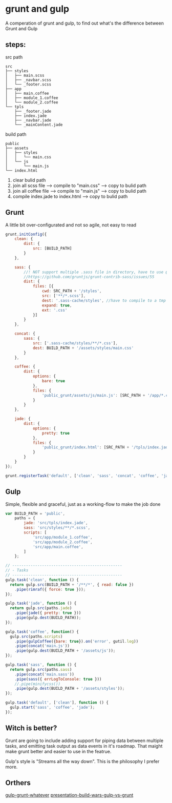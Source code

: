 grunt and gulp
=====================
A comperation of grunt and gulp, 
to find out what's the difference between Grunt and Gulp

steps: 
-------------------

src path
```
src
├── styles
│   ├── main.scss
│   ├── _navbar.scss
│   └── _footer.scss
├── app
│   ├── main.coffee
│   ├── module_1.coffee
│   └── module_2.coffee
└── tpls
    ├── _footer.jade
    ├── index.jade
    ├── _navbar.jade
    └── _mainContent.jade
```

build path
```
public
├── assets
│   ├── styles
│   │   └── main.css
│   └── js
│       └── main.js
└── index.html
```


1. clear bulid path
2. join all scss file --> compile to "main.css" --> copy to bulid path
3. join all coffee file --> compile to "main.js" --> copy to bulid path
4. compile index.jade to index.html  --> copy to bulid path 

Grunt
-------

A little bit over-configurated and not so agile, not easy to read

```javascript
grunt.initConfig({
    clean: {
        dist: {
            src: [BUILD_PATH]
        }
    }, 

    sass: {
        //! NOT support multiple .sass file in directory, have to use @import in css file
        //https://github.com/gruntjs/grunt-contrib-sass/issues/55
        dist: {
            files: [{
                cwd: SRC_PATH + '/styles',
                src: ['**/*.scss'],
                dest: '.sass-cache/styles', //have to compile to a tmp directory, and concat with "concat" task bellow
                expand: true,
                ext: '.css'
            }]
        }        
    },

    concat: {
        sass: {
            src: ['.sass-cache/styles/**/*.css'],
            dest: BUILD_PATH + '/assets/styles/main.css'
        }
    },

    coffee: {            
        dist: {
            options: {
                bare: true
            },
            files: {
                'public_grunt/assets/js/main.js': [SRC_PATH + '/app/*.coffee']
            }
        }
    },

    jade: {            
        dist: {
            options: {
                pretty: true
            },
            files: {
                'public_grunt/index.html': [SRC_PATH + '/tpls/index.jade'],
            }
        }
    }
});

grunt.registerTask('default', ['clean', 'sass', 'concat', 'coffee', 'jade']);
```


Gulp 
--------

Simple, flexible and graceful, just as a working-flow to make the job done

```javascript
var BUILD_PATH = 'public',
    paths = {
        jade: 'src/tpls/index.jade',
        sass: 'src/styles/**/*.scss',
        scripts: [
            'src/app/module_1.coffee',
            'src/app/module_2.coffee',
            'src/app/main.coffee',
        ]            
    };

// ------------------------------------------------
// - Tasks
// ------------------------------------------------
gulp.task('clean', function () {
  return gulp.src(BUILD_PATH + '/**/*', { read: false })
    .pipe(rimraf({ force: true }));
});

gulp.task('jade', function () {
  return gulp.src(paths.jade)
    .pipe(jade({ pretty: true }))
    .pipe(gulp.dest(BUILD_PATH));
});

gulp.task('coffee', function() {
  gulp.src(paths.scripts)
    .pipe(gulpCoffee({bare: true}).on('error', gutil.log))
    .pipe(concat('main.js'))
    .pipe(gulp.dest(BUILD_PATH + '/assets/js'));
});

gulp.task('sass', function () {
  return gulp.src(paths.sass)
    .pipe(concat('main.sass'))
    .pipe(sass({ errLogToConsole: true }))
    //.pipe(minifycss())
    .pipe(gulp.dest(BUILD_PATH + '/assets/styles'));
});

gulp.task('default', ['clean'], function () {
  gulp.start('sass', 'coffee', 'jade');
});
```

Witch is better?
----------------
Grunt are going to include adding support for piping data between multiple tasks, 
 and emitting task output as data events in it's roadmap. 
That maight make grunt better and easier to use in the featrue.

Gulp's style is "Streams all the way down". This is the philosophy I prefer more.


Orthers
-------
[gulp-grunt-whatever](http://blog.ponyfoo.com/2014/01/09/gulp-grunt-whatever)
[presentation-build-wars-gulp-vs-grunt](http://markdalgleish.github.io/presentation-build-wars-gulp-vs-grunt/)
